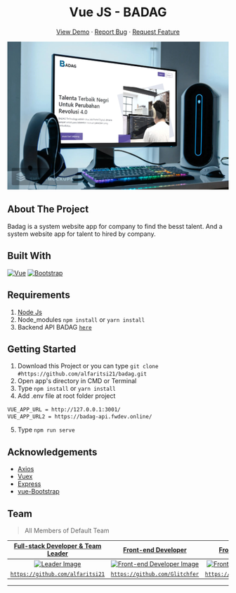 <h1 align='center'>Vue JS - BADAG</h1>
  <p align="center">
    <a href="https://badag.netlify.app/">View Demo</a>
    ·
    <a href="https://github.com/alfaritsi21/bug/issues">Report Bug</a>
    ·
    <a href="https://github.com/alfaritsi21/issues">Request Feature</a>
  </p>

![Image Banner](https://raw.githubusercontent.com/alfaritsi21/Badag/master/badag-landing.jpg)

## About The Project

Badag is a system website app for company to find the besst talent. And a system website app for talent to hired by company.

## Built With

[![Vue](https://img.shields.io/badge/Vue-v2.6.11-green)](https://github.com/vuejs/vue)
[![Bootstrap](https://img.shields.io/badge/Bootstrap-v4.5.x-blue)](https://github.com/bootstrap-vue/bootstrap-vue)

## Requirements

1. <a href="https://nodejs.org/en/download/">Node Js</a>
2. Node_modules `npm install` or `yarn install`
3. Backend API BADAG [`here`](https://github.com/alfaritsi21/Badag-Backend)

## Getting Started

1. Download this Project or you can type `git clone #https://github.com/alfaritsi21/badag.git`
2. Open app's directory in CMD or Terminal
3. Type `npm install` or `yarn install`
4. Add .env file at root folder project

```
VUE_APP_URL = http://127.0.0.1:3001/
VUE_APP_URL2 = https://badag-api.fwdev.online/

```

5. Type `npm run serve`

## Acknowledgements

- [Axios](https://www.npmjs.com/package/axios)
- [Vuex](https://vuex.vuejs.org/)
- [Express](https://www.npmjs.com/package/express)
- [vue-Bootstrap](https://bootstrap-vue.org/)

## Team

> All Members of Default Team

| <a href="https://blog.udacity.com/2014/12/front-end-vs-back-end-vs-full-stack-web-developers.html" target="_blank">**Full-stack Developer & Team Leader**</a> |            <a href="https://blog.udacity.com/2014/12/front-end-vs-back-end-vs-full-stack-web-developers.html" target="_blank">**Front-end Developer**</a>            |            <a href="https://blog.udacity.com/2014/12/front-end-vs-back-end-vs-full-stack-web-developers.html" target="_blank">**Front-end Developer**</a>             |                <a href="https://blog.udacity.com/2014/12/front-end-vs-back-end-vs-full-stack-web-developers.html" target="_blank">**Back-end Developer**</a>                 |              <a href="https://blog.udacity.com/2014/12/front-end-vs-back-end-vs-full-stack-web-developers.html" target="_blank">**Back-End Developer**</a>               |
| :-----------------------------------------------------------------------------------------------------------------------------------------------------------: | :------------------------------------------------------------------------------------------------------------------------------------------------------------------: | :-------------------------------------------------------------------------------------------------------------------------------------------------------------------: | :--------------------------------------------------------------------------------------------------------------------------------------------------------------------------: | :----------------------------------------------------------------------------------------------------------------------------------------------------------------------: |
|   [![Leader Image](https://avatars3.githubusercontent.com/u/63988114?s=460&u=1dfc4cc474ab100d82e36f1144a5f005efbc0853&v=4)](https://github.com/alfaritsi21)   | [![Front-end Developer Image](https://avatars3.githubusercontent.com/u/68628662?s=460&u=584ec7adb3b1c8e52e22bc7ea59932071f1c6d25&v=4)](https://github.com/Glitchfer) | [![Front-end Developer Image](https://avatars3.githubusercontent.com/u/58078070?s=460&u=2bd92c36a3400d5523909fc8319025a703a68461&v=4)](https://github.com/bagasafrz7) | [![Back-End Developer Image](https://avatars1.githubusercontent.com/u/66796874?s=460&u=9923d61a23f9bb11683c3f5c523387b87a41c455&v=4)](https://github.com/careerdimasprayoga) | [![Back-End Developer Image](https://avatars0.githubusercontent.com/u/40691793?s=460&u=c7e55f304f17695ffdb22a405aa530b9b9e268a7&v=4)](https://github.com/galuhprahadi96) |
|                                 <a href="https://github.com/alfaritsi21" target="_blank">`https://github.com/alfaritsi21`</a>                                 |                                  <a href="https://https://github.com/Glitchfer" target="_blank">`https://github.com/Glitchfer`</a>                                   |                                      <a href="https://github.com/bagasafrz7" target="_blank">`https://github.com/bagasafrz7`</a>                                      |                                 <a href="https://github.com/careerdimasprayoga" target="_blank">`https://github.com/careerdimasprayoga`</a>                                  |                                   <a href="https://github.com/galuhprahadi96" target="_blank">`https://github.com/galuhprahadi96`</a>                                    |

---
